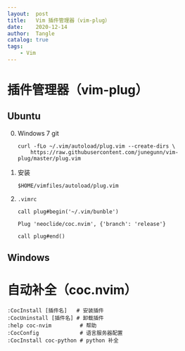 ```yaml
---
layout:  post
title:   Vim 插件管理器（vim-plug）
date:    2020-12-14
author:  Tangle
catalog: true
tags:
    - Vim
---
```


# 插件管理器（vim-plug）

## Ubuntu

0. Windows 7 git
    ```
    curl -fLo ~/.vim/autoload/plug.vim --create-dirs \
        https://raw.githubusercontent.com/junegunn/vim-plug/master/plug.vim
    ```
0. 安装
    ```
    $HOME/vimfiles/autoload/plug.vim
    ```
0. `.vimrc`
    ```
    call plug#begin('~/.vim/bunble')

    Plug 'neoclide/coc.nvim', {'branch': 'release'}

    call plug#end()
    ```
    
## Windows

# 自动补全（coc.nvim）

```
:CocInstall [插件名]   # 安装插件
:CocUninstall [插件名] # 卸载插件
:help coc-nvim         # 帮助
:CocConfig             # 语言服务器配置
:CocInstall coc-python # python 补全
```
